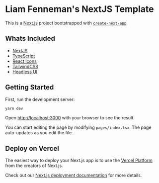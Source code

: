# Liam Fenneman's NextJS Template

This is a [Next.js](https://nextjs.org/) project bootstrapped with [`create-next-app`](https://github.com/vercel/next.js/tree/canary/packages/create-next-app).

## Whats Included

- [NextJS](https://nextjs.org/docs)
- [TypeScript](https://www.typescriptlang.org/docs/)
- [React Icons](https://react-icons.github.io/react-icons)
- [TailwindCSS](https://tailwindcss.com/docs/)
- [Headless UI](https://github.com/tailwindlabs/headlessui/tree/develop/packages/%40headlessui-react)

## Getting Started

First, run the development server:

```bash
yarn dev
```

Open [http://localhost:3000](http://localhost:3000) with your browser to see the result.

You can start editing the page by modifying `pages/index.tsx`. The page auto-updates as you edit the file.

## Deploy on Vercel

The easiest way to deploy your Next.js app is to use the [Vercel Platform](https://vercel.com/import?utm_medium=default-template&filter=next.js&utm_source=create-next-app&utm_campaign=create-next-app-readme) from the creators of Next.js.

Check out our [Next.js deployment documentation](https://nextjs.org/docs/deployment) for more details.
